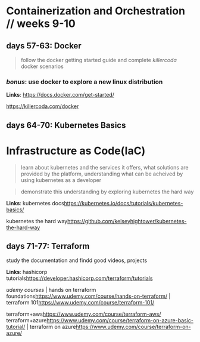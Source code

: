 # Containerization and Orchestration // weeks 9-10

## days 57-63: Docker

> follow the docker getting started guide and complete *killercoda* docker scenarios

### ***bonus***: use docker to explore a new linux distribution

**Links**: <https://docs.docker.com/get-started/>

<https://killercoda.com/docker>

## days 64-70: Kubernetes Basics

# Infrastructure as Code(IaC)
> learn about kubernetes and the services it offers, what solutions are provided by the platform, understanding what can be acheived by using kubernetes as a developer

> demonstrate this understanding by exploring kubernetes the hard way

**Links**: kubernetes docs<https://kubernetes.io/docs/tutorials/kubernetes-basics/>

kubernetes the hard way<https://github.com/kelseyhightower/kubernetes-the-hard-way>


## days 71-77: Terraform

study the documentation and findd good videos, projects

**Links**: hashicorp tutorials<https://developer.hashicorp.com/terraform/tutorials> 

*udemy courses*
| hands on terraform foundations<https://www.udemy.com/course/hands-on-terraform/> | terraform 101<https://www.udemy.com/course/terraform-101/>

terraform+aws<https://www.udemy.com/course/terraform-aws/>
terraform+azure<https://www.udemy.com/course/terraform-on-azure-basic-tutorial/> | terraform on azure<https://www.udemy.com/course/terraform-on-azure/>



